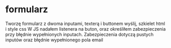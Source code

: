 # formularz

Tworzę formularz z dwoma inputami, texterą i buttonem wyślij, szkielet html i style css
W JS nadałem listenera na buton, oraz określiłem zabezpieczenia przy błędnie wypełnionych inputach.
Zabezpieczenia dotyczą pustych inputów oraz błędnie wypełnionego pola email